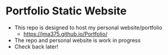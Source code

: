 # Portfolio Static Website

- This repo is designed to host my personal website/portfolio 
  - https://jma375.github.io/Portfolio/
- The repo and personal website is work in progress
- Check back later!

